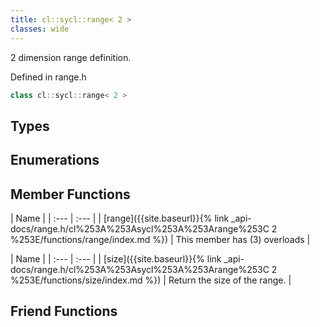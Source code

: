 ```yaml
---
title: cl::sycl::range< 2 >
classes: wide
---
```



2 dimension range definition. 

Defined in range.h

```cpp
class cl::sycl::range< 2 >
```

## Types

## Enumerations

## Member Functions

  | Name |
| :--- | :--- |
| [range]({{site.baseurl}}{% link _api-docs/range.h/cl%253A%253Asycl%253A%253Arange%253C 2 %253E/functions/range/index.md %}) | This member has (3) overloads |

  | Name |
| :--- | :--- |
| [size]({{site.baseurl}}{% link _api-docs/range.h/cl%253A%253Asycl%253A%253Arange%253C 2 %253E/functions/size/index.md %}) | Return the size of the range.  |


## Friend Functions

